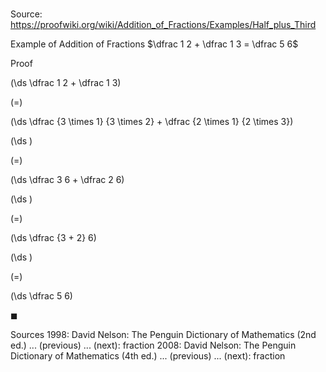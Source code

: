 # 

Source: https://proofwiki.org/wiki/Addition_of_Fractions/Examples/Half_plus_Third

Example of Addition of Fractions
$\dfrac 1 2 + \dfrac 1 3 = \dfrac 5 6$


Proof













\(\ds \dfrac 1 2 + \dfrac 1 3\)

\(=\)







\(\ds \dfrac {3 \times 1} {3 \times 2} + \dfrac {2 \times 1} {2 \times 3}\)




















\(\ds \)

\(=\)







\(\ds \dfrac 3 6 + \dfrac 2 6\)




















\(\ds \)

\(=\)







\(\ds \dfrac {3 + 2} 6\)




















\(\ds \)

\(=\)







\(\ds \dfrac 5 6\)









$\blacksquare$


Sources
1998: David Nelson: The Penguin Dictionary of Mathematics (2nd ed.) ... (previous) ... (next): fraction
2008: David Nelson: The Penguin Dictionary of Mathematics (4th ed.) ... (previous) ... (next): fraction




